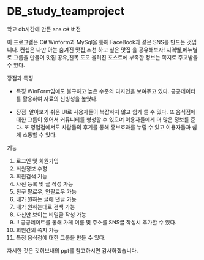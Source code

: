 # DB_study_teamproject
학교 db시간에 만든 sns c# 버전

이 프로그램은 C# Winform과 MySql을 통해 FaceBook과 같은 SNS를 만드는 것입니다.
컨셉은 나만 아는 숨겨진 맛집,추천 하고 싶은 맛집 을 공유해보자! 지역별,메뉴별로 그룹을 만들어 맛집 공유,친목 도모 올려진 포스트에 부족한 정보는 쪽지로 주고받을 수 있다.

장점과 특징
- 특징 
	WinForm임에도 불구하고 높은 수준의 디자인을 보여주고 있다.
	공공데이터를 활용하여 자료의 신빙성을 높였다.
	
- 장점 
	알아보기 쉬운 UI로 사용자들이 복잡하지 않고 쉽게 쓸 수 있다. 
	또 음식점에 대한 그룹이 있어서 커뮤니티를 형성할 수 있으며 이용자들에게 
	더 많은 정보를 준다.  또 영업점에서도 사람들의 후기를 통해 홍보효과를 
	누릴 수 있고 이용자들과 쉽게 소통할 수 있다.

기능
1. 로그인 및 회원가입
2. 회원정보 수정
3. 회원검색 기능
4. 사진 등록 및 글 작성 가능
5. 친구 팔로우, 언팔로우 가능
6. 내가 원하는 글에 댓글 가능
7. 내가 원하는대로 검색 가능
8. 자신만 보이는 비밀글 작성 가능
9. !! 공공데이트를 통해 가게 이름 및 주소를 SNS글 작성시 추가할 수 있다.
10. 회원간의 쪽지 가능
11. 특정 음식점에 대한 그룹을 만들 수 있다.

자세한 것은 깃허브내의 ppt를 참고하시면 감사하겠습니다.
